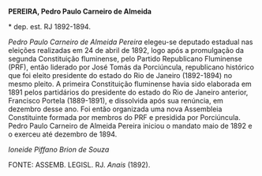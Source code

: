 **PEREIRA, Pedro Paulo Carneiro de Almeida**

\* dep. est. RJ 1892-1894.

*Pedro Paulo Carneiro de Almeida Pereira* elegeu-se deputado estadual
nas eleições realizadas em 24 de abril de 1892, logo após a promulgação
da segunda Constituição fluminense, pelo Partido Republicano Fluminense
(PRF), então liderado por José Tomás da Porciúncula, republicano
histórico que foi eleito presidente do estado do Rio de Janeiro
(1892-1894) no mesmo pleito. A primeira Constituição fluminense havia
sido elaborada em 1891 pelos partidários do presidente do estado do Rio
de Janeiro anterior, Francisco Portela (1889-1891), e dissolvida após
sua renúncia, em dezembro desse ano. Foi então organizada uma nova
Assembleia Constituinte formada por membros do PRF e presidida por
Porciúncula. Pedro Paulo Carneiro de Almeida Pereira iniciou o mandato
maio de 1892 e o exerceu até dezembro de 1894.

*Ioneide Piffano Brion de Souza*

FONTE: ASSEMB. LEGISL. RJ. *Anais* (1892).
